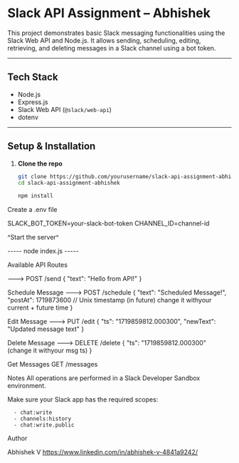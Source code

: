 #  Slack API Assignment – Abhishek

This project demonstrates basic Slack messaging functionalities using the Slack Web API and Node.js. It allows sending, scheduling, editing, retrieving, and deleting messages in a Slack channel using a bot token.

---

##  Tech Stack

- Node.js
- Express.js
- Slack Web API (`@slack/web-api`)
- dotenv

---

##  Setup & Installation

1. **Clone the repo**
   ```bash
   git clone https://github.com/yourusername/slack-api-assignment-abhishek.git
   cd slack-api-assignment-abhishek

   npm install
   
Create a .env file

SLACK_BOT_TOKEN=your-slack-bot-token
CHANNEL_ID=channel-id

^Start the server^

----- node index.js  -----


Available API Routes

---> POST /send
{
  "text": "Hello from API!"
}

 Schedule Message
---> POST /schedule
{
  "text": "Scheduled Message!",
  "postAt": 1719873600   // Unix timestamp (in future) change it withyour current + future time
}

 Edit Message
 ---> PUT /edit
 {
  "ts": "1719859812.000300",
  "newText": "Updated message text"
}

 Delete Message
 ---> DELETE /delete
 {
  "ts": "1719859812.000300"  (change it withyour msg ts)
}

Get Messages
GET /messages


Notes
All operations are performed in a Slack Developer Sandbox environment.

Make sure your Slack app has the required scopes:

      - chat:write
      - channels:history
      - chat:write.public


Author

Abhishek V
https://www.linkedin.com/in/abhishek-v-4841a9242/
